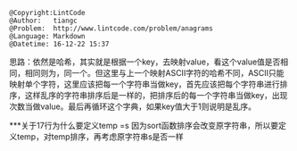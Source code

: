```
@Copyright:LintCode
@Author:   tiangc
@Problem:  http://www.lintcode.com/problem/anagrams
@Language: Markdown
@Datetime: 16-12-22 15:37
```

思路：依然是哈希，其实就是根据一个key，去映射value，看这个value值是否相同，相同则为，同一个。但这里与上一个映射ASCII字符的哈希不同，ASCII只能映射单个字符，这里应该把每一个字符串当做key，首先应该把每个字符串进行排序，这样乱序的字符串排序后是一样的，把排序后的每一个字符串当做key，出现次数当做value。最后再循环这个字典，如果key值大于1则说明是乱序。

***关于17行为什么要定义temp =s
因为sort函数排序会改变原字符串，所以要定义temp，对temp排序，再考虑原字符串s是否一样